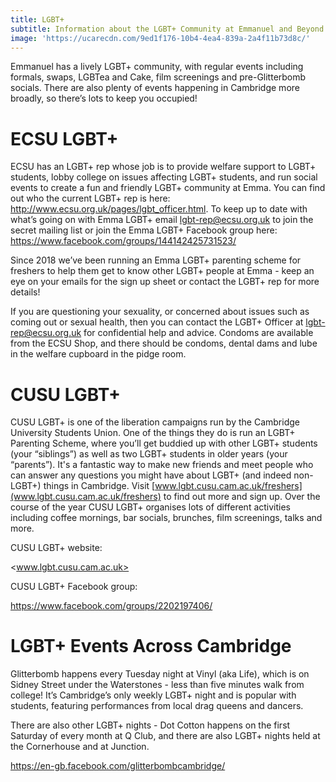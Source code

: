 ```yaml
---
title: LGBT+
subtitle: Information about the LGBT+ Community at Emmanuel and Beyond
image: 'https://ucarecdn.com/9ed1f176-10b4-4ea4-839a-2a4f11b73d8c/'
---
```

Emmanuel has a lively LGBT+ community, with regular events including formals, swaps, LGBTea and Cake, film screenings and pre-Glitterbomb socials. There are also plenty of events happening in Cambridge more broadly, so there’s lots to keep you occupied!

# ECSU LGBT+

ECSU has an LGBT+ rep whose job is to provide welfare support to LGBT+ students, lobby college on issues affecting LGBT+ students, and run social events to create a fun and friendly LGBT+ community at Emma. You can find out who the current LGBT+ rep is here: http://www.ecsu.org.uk/pages/lgbt_officer.html. To keep up to date with what’s going on with Emma LGBT+ email lgbt-rep@ecsu.org.uk to join the secret mailing list or join the Emma LGBT+ Facebook group here: <https://www.facebook.com/groups/144142425731523/>

Since 2018 we’ve been running an Emma LGBT+ parenting scheme for freshers to help them get to know other LGBT+ people at Emma - keep an eye on your emails for the sign up sheet or contact the LGBT+ rep for more details!

If you are questioning your sexuality, or concerned about issues such as coming out or sexual health, then you can contact the LGBT+ Officer at [lgbt-rep@ecsu.org.uk](mailto:lgbt-rep@ecsu.org.uk) for confidential help and advice. Condoms are available from the ECSU Shop, and there should be condoms, dental dams and lube in the welfare cupboard in the pidge room.

# CUSU LGBT+

CUSU LGBT+ is one of the liberation campaigns run by the Cambridge University Students Union. One of the things they do is run an LGBT+ Parenting Scheme, where you’ll get buddied up with other LGBT+ students (your “siblings”) as well as two LGBT+ students in older years (your “parents”). It's a fantastic way to make new friends and meet people who can answer any questions you might have about LGBT+ (and indeed non-LGBT+) things in Cambridge. Visit [www.lgbt.cusu.cam.ac.uk/freshers](www.lgbt.cusu.cam.ac.uk/freshers) to find out more and sign up. Over the course of the year CUSU LGBT+ organises lots of different activities including coffee mornings, bar socials, brunches, film screenings, talks and more.

CUSU LGBT+ website:

<www.lgbt.cusu.cam.ac.uk>

CUSU LGBT+ Facebook group:

<https://www.facebook.com/groups/2202197406/>

# LGBT+ Events Across Cambridge

Glitterbomb happens every Tuesday night at Vinyl (aka Life), which is on Sidney Street under the Waterstones - less than five minutes walk from college! It’s Cambridge’s only weekly LGBT+ night and is popular with students, featuring performances from local drag queens and dancers.

There are also other LGBT+ nights - Dot Cotton happens on the first Saturday of every month at Q Club, and there are also LGBT+ nights held at the Cornerhouse and at Junction.

<https://en-gb.facebook.com/glitterbombcambridge/>

